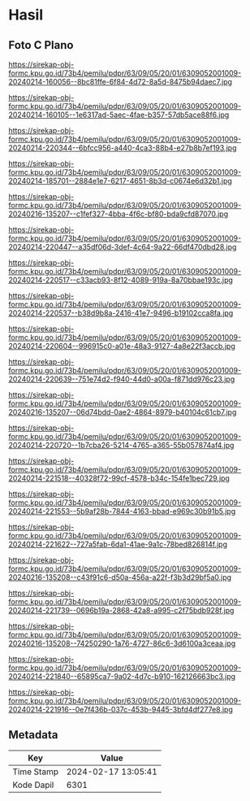 # Hasil

## Foto C Plano

https://sirekap-obj-formc.kpu.go.id/73b4/pemilu/pdpr/63/09/05/20/01/6309052001009-20240214-160056--8bc81ffe-6f84-4d72-8a5d-8475b94daec7.jpg

https://sirekap-obj-formc.kpu.go.id/73b4/pemilu/pdpr/63/09/05/20/01/6309052001009-20240214-160105--1e6317ad-5aec-4fae-b357-57db5ace88f6.jpg

https://sirekap-obj-formc.kpu.go.id/73b4/pemilu/pdpr/63/09/05/20/01/6309052001009-20240214-220344--6bfcc956-a440-4ca3-88b4-e27b8b7ef193.jpg

https://sirekap-obj-formc.kpu.go.id/73b4/pemilu/pdpr/63/09/05/20/01/6309052001009-20240214-185701--2884e1e7-6217-4651-8b3d-c0674e6d32b1.jpg

https://sirekap-obj-formc.kpu.go.id/73b4/pemilu/pdpr/63/09/05/20/01/6309052001009-20240216-135207--c1fef327-4bba-4f6c-bf80-bda9cfd87070.jpg

https://sirekap-obj-formc.kpu.go.id/73b4/pemilu/pdpr/63/09/05/20/01/6309052001009-20240214-220447--a35df06d-3def-4c64-9a22-66df470dbd28.jpg

https://sirekap-obj-formc.kpu.go.id/73b4/pemilu/pdpr/63/09/05/20/01/6309052001009-20240214-220517--c33acb93-8f12-4089-919a-8a70bbae193c.jpg

https://sirekap-obj-formc.kpu.go.id/73b4/pemilu/pdpr/63/09/05/20/01/6309052001009-20240214-220537--b38d9b8a-2416-41e7-9496-b19102cca8fa.jpg

https://sirekap-obj-formc.kpu.go.id/73b4/pemilu/pdpr/63/09/05/20/01/6309052001009-20240214-220604--996915c0-a01e-48a3-9127-4a8e22f3accb.jpg

https://sirekap-obj-formc.kpu.go.id/73b4/pemilu/pdpr/63/09/05/20/01/6309052001009-20240214-220639--751e74d2-f940-44d0-a00a-f871dd976c23.jpg

https://sirekap-obj-formc.kpu.go.id/73b4/pemilu/pdpr/63/09/05/20/01/6309052001009-20240216-135207--06d74bdd-0ae2-4864-8979-b40104c61cb7.jpg

https://sirekap-obj-formc.kpu.go.id/73b4/pemilu/pdpr/63/09/05/20/01/6309052001009-20240214-220720--1b7cba26-5214-4765-a365-55b057874af4.jpg

https://sirekap-obj-formc.kpu.go.id/73b4/pemilu/pdpr/63/09/05/20/01/6309052001009-20240214-221518--40328f72-99cf-4578-b34c-154fe1bec729.jpg

https://sirekap-obj-formc.kpu.go.id/73b4/pemilu/pdpr/63/09/05/20/01/6309052001009-20240214-221553--5b9af28b-7844-4163-bbad-e969c30b91b5.jpg

https://sirekap-obj-formc.kpu.go.id/73b4/pemilu/pdpr/63/09/05/20/01/6309052001009-20240214-221622--727a5fab-6da1-41ae-9a1c-78bed826814f.jpg

https://sirekap-obj-formc.kpu.go.id/73b4/pemilu/pdpr/63/09/05/20/01/6309052001009-20240216-135208--c43f91c6-d50a-456a-a22f-f3b3d29bf5a0.jpg

https://sirekap-obj-formc.kpu.go.id/73b4/pemilu/pdpr/63/09/05/20/01/6309052001009-20240214-221739--0696b19a-2868-42a8-a995-c2f75bdb928f.jpg

https://sirekap-obj-formc.kpu.go.id/73b4/pemilu/pdpr/63/09/05/20/01/6309052001009-20240216-135208--74250290-1a76-4727-86c6-3d6100a3ceaa.jpg

https://sirekap-obj-formc.kpu.go.id/73b4/pemilu/pdpr/63/09/05/20/01/6309052001009-20240214-221840--65895ca7-9a02-4d7c-b910-162126663bc3.jpg

https://sirekap-obj-formc.kpu.go.id/73b4/pemilu/pdpr/63/09/05/20/01/6309052001009-20240214-221916--0e7f436b-037c-453b-9445-3bfd4df277e8.jpg


## Metadata

| Key        | Value               |
| ---------- | ------------------- |
| Time Stamp | 2024-02-17 13:05:41 |
| Kode Dapil | 6301                |




